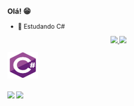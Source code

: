 ### Olá! 😁

- 🌱 Estudando C#

<div align="center">
  <a href="https:https://www.linkedin.com/in/viictor-vale">
  <img height="150em" src="https://github-readme-stats.vercel.app/api?username=viictorvale&show_icons=true&theme=dark&include_all_commits=true&count_private=true"/>
  <img height="130em" src="https://github-readme-stats.vercel.app/api/top-langs/?username=viictorvale&layout=compact&langs_count=7&theme=dark"/>
</div>
<div style="display: inline_block"><br>
  <img align="center" alt="Victor-Csharp" height="60" width="70" src="https://raw.githubusercontent.com/devicons/devicon/master/icons/csharp/csharp-original.svg">
</div>

##

<div>
<a href="https://www.linkedin.com/in/viictor-vale/" target="_blank"><img src="https://img.shields.io/badge/-LinkedIn-%230077B5?style=for-the-badge&logo=linkedin&logoColor=white" target="_blank"></a> 
<a href = "mailto:viictorvale@gmail.com"><img src="https://img.shields.io/badge/Gmail-D14836?style=for-the-badge&logo=gmail&logoColor=white" target="_blank"></a>
